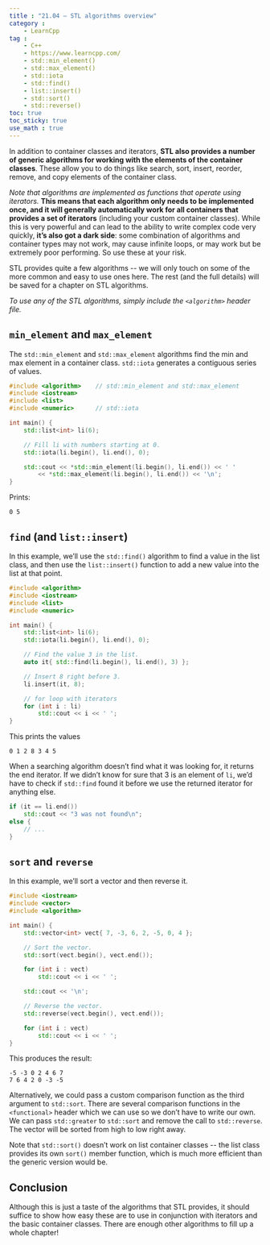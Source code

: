 ```yaml
---
title : "21.04 — STL algorithms overview"
category :
    - LearnCpp
tag : 
    - C++
    - https://www.learncpp.com/
    - std::min_element()
    - std::max_element()
    - std::iota
    - std::find()
    - list::insert()
    - std::sort()
    - std::reverse()
toc: true  
toc_sticky: true 
use_math : true
---
```



In addition to container classes and iterators, **STL also provides a number of generic algorithms for working with the elements of the container classes**. These allow you to do things like search, sort, insert, reorder, remove, and copy elements of the container class.

*Note that algorithms are implemented as functions that operate using iterators.* **This means that each algorithm only needs to be implemented once, and it will generally automatically work for all containers that provides a set of iterators** (including your custom container classes). While this is very powerful and can lead to the ability to write complex code very quickly, **it’s also got a dark side**: some combination of algorithms and container types may not work, may cause infinite loops, or may work but be extremely poor performing. So use these at your risk.

STL provides quite a few algorithms -- we will only touch on some of the more common and easy to use ones here. The rest (and the full details) will be saved for a chapter on STL algorithms.

*To use any of the STL algorithms, simply include the `<algorithm>` header file.*


## `min_element` and `max_element`

The `std::min_element` and `std::max_element` algorithms find the min and max element in a container class. `std::iota` generates a contiguous series of values.

```c++
#include <algorithm>    // std::min_element and std::max_element
#include <iostream>
#include <list>
#include <numeric>      // std::iota

int main() {
    std::list<int> li(6);

    // Fill li with numbers starting at 0.
    std::iota(li.begin(), li.end(), 0);

    std::cout << *std::min_element(li.begin(), li.end()) << ' '
        << *std::max_element(li.begin(), li.end()) << '\n';
}
```

Prints:

```
0 5
```


## `find` (and `list::insert`)

In this example, we’ll use the `std::find()` algorithm to find a value in the list class, and then use the `list::insert()` function to add a new value into the list at that point.

```c++
#include <algorithm>
#include <iostream>
#include <list>
#include <numeric>

int main() {
    std::list<int> li(6);
    std::iota(li.begin(), li.end(), 0);

    // Find the value 3 in the list.
    auto it{ std::find(li.begin(), li.end(), 3) };

    // Insert 8 right before 3.
    li.insert(it, 8);

    // for loop with iterators
    for (int i : li) 
        std::cout << i << ' ';
}
```

This prints the values

```
0 1 2 8 3 4 5
```

When a searching algorithm doesn’t find what it was looking for, it returns the end iterator.
If we didn’t know for sure that 3 is an element of `li`, we’d have to check if `std::find` found it before we use the returned iterator for anything else.

```c++
if (it == li.end())
    std::cout << "3 was not found\n";
else {
    // ...
}
```


## `sort` and `reverse`

In this example, we’ll sort a vector and then reverse it.

```c++
#include <iostream>
#include <vector>
#include <algorithm>

int main() {
    std::vector<int> vect{ 7, -3, 6, 2, -5, 0, 4 };

    // Sort the vector.
    std::sort(vect.begin(), vect.end());

    for (int i : vect)
        std::cout << i << ' ';

    std::cout << '\n';

    // Reverse the vector.
    std::reverse(vect.begin(), vect.end());

    for (int i : vect)
        std::cout << i << ' ';
}
```

This produces the result:

```
-5 -3 0 2 4 6 7
7 6 4 2 0 -3 -5
```

Alternatively, we could pass a custom comparison function as the third argument to `std::sort`. There are several comparison functions in the `<functional>` header which we can use so we don’t have to write our own. We can pass `std::greater` to `std::sort` and remove the call to `std::reverse`. The vector will be sorted from high to low right away.

Note that `std::sort()` doesn’t work on list container classes -- the list class provides its own `sort()` member function, which is much more efficient than the generic version would be.


## Conclusion

Although this is just a taste of the algorithms that STL provides, it should suffice to show how easy these are to use in conjunction with iterators and the basic container classes. There are enough other algorithms to fill up a whole chapter!